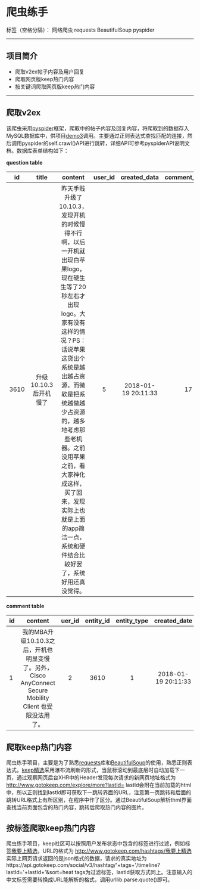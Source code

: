 # 爬虫练手

标签（空格分隔）： 网络爬虫 requests BeautifulSoup pyspider

---

## 项目简介 ##

 - 爬取v2ex帖子内容及用户回复
 - 爬取网页版keep热门内容
 - 按关键词爬取网页版keep热门内容


----------
## 爬取v2ex ##
该爬虫采用[pyspider](http://www.pyspider.cn/index.html)框架，爬取中的帖子内容及回复内容，将爬取到的数据存入MySQL数据库中，供项目[demo3](https://github.com/WinterYuan/demo3)调用。主要通过正则表达式查找匹配的连接，然后调用pyspider的self.crawl()API进行跳转，详细API可参考pyspiderAPI说明文档。数据库表单结构如下：

**question table**

| id | title | content | user_id | created_data | comment_count |
| -------- | :----: | :----: | :----: | :----: | :----: |
| 3610 | 升级 10.10.3 后开机慢了 | 昨天手贱升级了10.10.3，发现开机的时候慢得不行啊，以后一开机就出现白苹果logo，现在硬生生等了20秒左右才出现logo。大家有没有这样的情况？PS：话说苹果这货出个系统是越出越占资源，而微软是把系统越做越少占资源的，越多地考虑那些老机器。之前没用苹果之前，看大家神化成这样，买了回来，发现实际上也就是上面的app简洁一点，系统和硬件结合比较好罢了，系统好用还真没觉得。 | 5 | 2018-01-19 20:11:33 | 17 |

**comment table**

| id | content | uer_id | entity_id | entity_type | created_date | status | 
| -------- | :----: | :----: | :----: | :----: | :----: | :----: |
| 1 | 我的MBA升级10.10.3之后，开机也明显变慢了。另外，Cisco AnyConnect Secure Mobility Client 也受限没法用了。 | 2 | 3610 | 1 | 2018-01-19 20:11:33 | 0 |

## 爬取keep热门内容 ##
爬虫练手项目，主要是为了熟悉[requests](http://cn.python-requests.org/zh_CN/latest/)库和[BeautifulSoup](https://www.crummy.com/software/BeautifulSoup/bs4/doc.zh/)的使用，熟悉正则表达式。[keep精选][1]采用瀑布流刷新的形式，当鼠标滚动到最底层时自动加载下一页，通过观察网页后台XHR中的Header发现每次请求的新网页地址格式为
http://www.gotokeep.com/explore/more?lastId=
lastId会附在当前加载的html中，所以正则找到lastId即可获取下一跳转界面的URL，注意第一页跳转和后面的跳转URL格式上有所区别，在程序中作了区分。通过BeautifulSoup解析thml界面查找当前页面包含的热门内容，跳转后爬取热门内容的图片。
## 按标签爬取keep热门内容 ##
爬虫练手项目，keep社区可以按照用户发布状态中包含的标签进行过滤，例如标签[我要上精选][2]，URL的格式为
http://www.gotokeep.com/hashtags/我要上精选
实际上网页请求返回的是json格式的数据，请求的真实地址为https://api.gotokeep.com/social/v3/hashtag/'+tags+'/timeline?lastId='+lastId+'&sort=heat
tags为过滤标签，lastId获取方式同上。注意输入的中文标签需要转换成URL能解析的格式，调用urllib.parse.quote()即可。


  [1]: http://www.gotokeep.com/explore
  [2]: http://www.gotokeep.com/hashtags/%E6%88%91%E8%A6%81%E4%B8%8A%E7%B2%BE%E9%80%89
